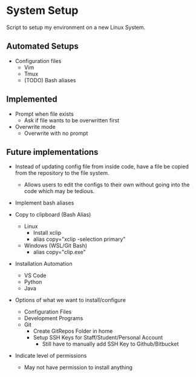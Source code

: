 # System Setup

Script to setup my environment on a new Linux System.

## Automated Setups

- Configuration files
    - Vim
    - Tmux
    - (TODO) Bash aliases

## Implemented

- Prompt when file exists
    - Ask if file wants to be overwritten first
- Overwrite mode
    - Overwrite with no prompt

## Future implementations

- Instead of updating config file from inside code, have a file be copied from the repository to the file system.
    - Allows users to edit the configs to their own without going into the code which may be tedious.
- Implement bash aliases
- Copy to clipboard (Bash Alias)
    - Linux
        - Install xclip
        - alias copy="xclip -selection primary"
    - Windows (WSL/Git Bash)
        - alias copy="clip.exe"

- Installation Automation
    - VS Code
    - Python
    - Java

- Options of what we want to install/configure
    - Configuration Files
    - Development Programs
    - Git
        - Create GitRepos Folder in home
        - Setup SSH Keys for Staff/Student/Personal Account
            - Still have to manually add SSH Key to Github/Bitbucket

- Indicate level of permissions
    - May not have permission to install anything
